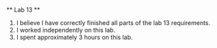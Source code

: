 ** Lab 13 **

1. I believe I have correctly finished all parts of the lab 13 requirements.
2. I worked independently on this lab.
3. I spent approximately 3 hours on this lab.